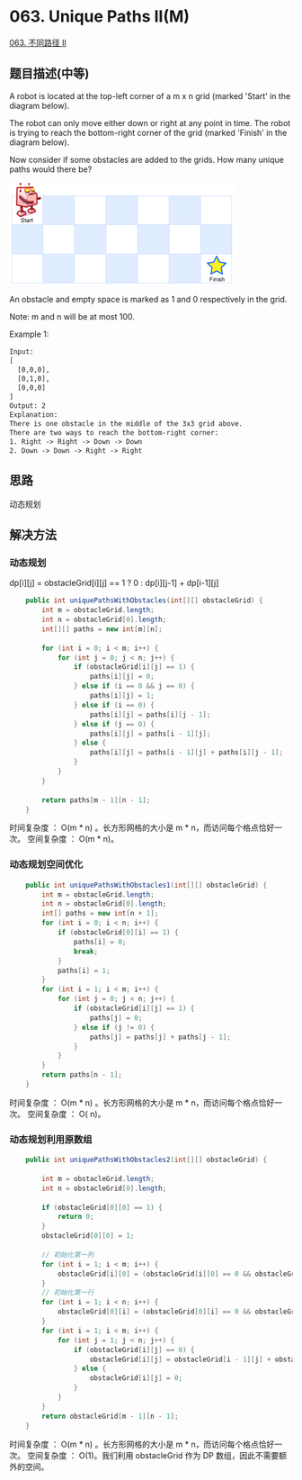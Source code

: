 # 063. Unique Paths II\(M\)

[063. 不同路径 II](https://leetcode-cn.com/problems/unique-paths-ii/)

## 题目描述\(中等\)

A robot is located at the top-left corner of a m x n grid \(marked 'Start' in the diagram below\).

The robot can only move either down or right at any point in time. The robot is trying to reach the bottom-right corner of the grid \(marked 'Finish' in the diagram below\).

Now consider if some obstacles are added to the grids. How many unique paths would there be?

![](../assets/001-100/063-p-1.png)

An obstacle and empty space is marked as 1 and 0 respectively in the grid.

Note: m and n will be at most 100.

Example 1:

```
Input:
[
  [0,0,0],
  [0,1,0],
  [0,0,0]
]
Output: 2
Explanation:
There is one obstacle in the middle of the 3x3 grid above.
There are two ways to reach the bottom-right corner:
1. Right -> Right -> Down -> Down
2. Down -> Down -> Right -> Right
```

## 思路

动态规划


## 解决方法

### 动态规划

dp[i][j] = obstacleGrid[i][j] == 1 ? 0 : dp[i][j-1] + dp[i-1][j]

```java
    public int uniquePathsWithObstacles(int[][] obstacleGrid) {
        int m = obstacleGrid.length;
        int n = obstacleGrid[0].length;
        int[][] paths = new int[m][n];

        for (int i = 0; i < m; i++) {
            for (int j = 0; j < n; j++) {
                if (obstacleGrid[i][j] == 1) {
                    paths[i][j] = 0;
                } else if (i == 0 && j == 0) {
                    paths[i][j] = 1;
                } else if (i == 0) {
                    paths[i][j] = paths[i][j - 1];
                } else if (j == 0) {
                    paths[i][j] = paths[i - 1][j];
                } else {
                    paths[i][j] = paths[i - 1][j] + paths[i][j - 1];
                }
            }
        }

        return paths[m - 1][n - 1];
    }
```
时间复杂度 ： O(m \* n) 。长方形网格的大小是 m * n，而访问每个格点恰好一次。
空间复杂度 ： O(m \* n)。

### 动态规划空间优化

```java
    public int uniquePathsWithObstacles1(int[][] obstacleGrid) {
        int m = obstacleGrid.length;
        int n = obstacleGrid[0].length;
        int[] paths = new int[n + 1];
        for (int i = 0; i < n; i++) {
            if (obstacleGrid[0][i] == 1) {
                paths[i] = 0;
                break;
            }
            paths[i] = 1;
        }
        for (int i = 1; i < m; i++) {
            for (int j = 0; j < n; j++) {
                if (obstacleGrid[i][j] == 1) {
                    paths[j] = 0;
                } else if (j != 0) {
                    paths[j] = paths[j] + paths[j - 1];
                }
            }
        }
        return paths[n - 1];
    }
```

时间复杂度 ： O(m \* n) 。长方形网格的大小是 m * n，而访问每个格点恰好一次。
空间复杂度 ： O( n)。



### 动态规划利用原数组


```java
    public int uniquePathsWithObstacles2(int[][] obstacleGrid) {

        int m = obstacleGrid.length;
        int n = obstacleGrid[0].length;

        if (obstacleGrid[0][0] == 1) {
            return 0;
        }
        obstacleGrid[0][0] = 1;

        // 初始化第一列
        for (int i = 1; i < m; i++) {
            obstacleGrid[i][0] = (obstacleGrid[i][0] == 0 && obstacleGrid[i - 1][0] == 1) ? 1 : 0;
        }
        // 初始化第一行
        for (int i = 1; i < n; i++) {
            obstacleGrid[0][i] = (obstacleGrid[0][i] == 0 && obstacleGrid[0][i - 1] == 1) ? 1 : 0;
        }
        for (int i = 1; i < m; i++) {
            for (int j = 1; j < n; j++) {
                if (obstacleGrid[i][j] == 0) {
                    obstacleGrid[i][j] = obstacleGrid[i - 1][j] + obstacleGrid[i][j - 1];
                } else {
                    obstacleGrid[i][j] = 0;
                }
            }
        }
        return obstacleGrid[m - 1][n - 1];
    }

```
时间复杂度 ： O(m \* n) 。长方形网格的大小是 m * n，而访问每个格点恰好一次。
空间复杂度 ： O(1)。我们利用 obstacleGrid 作为 DP 数组，因此不需要额外的空间。

